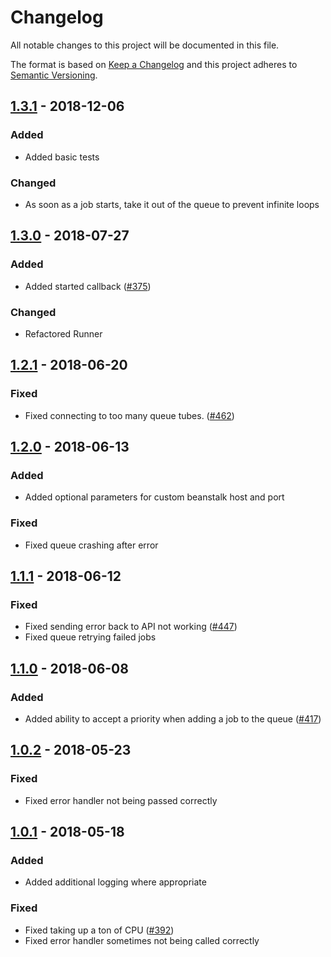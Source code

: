 # Changelog

All notable changes to this project will be documented in this file.

The format is based on [Keep a Changelog](https://keepachangelog.com/en/1.0.0/)
and this project adheres to [Semantic Versioning](https://semver.org/spec/v2.0.0.html).

## [1.3.1] - 2018-12-06

### Added

- Added basic tests

### Changed

- As soon as a job starts, take it out of the queue to prevent infinite loops

## [1.3.0] - 2018-07-27

### Added

- Added started callback ([#375])

### Changed

- Refactored Runner

## [1.2.1] - 2018-06-20

### Fixed

- Fixed connecting to too many queue tubes. ([#462])

## [1.2.0] - 2018-06-13

### Added

- Added optional parameters for custom beanstalk host and port

### Fixed

- Fixed queue crashing after error

## [1.1.1] - 2018-06-12

### Fixed

- Fixed sending error back to API not working ([#447])
- Fixed queue retrying failed jobs

## [1.1.0] - 2018-06-08

### Added

 - Added ability to accept a priority when adding a job to the queue ([#417])

## [1.0.2] - 2018-05-23

### Fixed

- Fixed error handler not being passed correctly

## [1.0.1] - 2018-05-18

### Added

- Added additional logging where appropriate

### Fixed

- Fixed taking up a ton of CPU ([#392])
- Fixed error handler sometimes not being called correctly

[1.0.1]: https://bitbucket.org/razorcreations/feedme-node-queueman-library/compare/1.0.1..1.0.0
[1.0.2]: https://bitbucket.org/razorcreations/feedme-node-queueman-library/compare/1.0.2..1.0.1
[1.1.0]: https://bitbucket.org/razorcreations/feedme-web-refresh/branches/compare/1.1.0..1.0.2
[1.1.1]: https://bitbucket.org/razorcreations/feedme-web-refresh/branches/compare/1.1.1..1.1.0
[1.2.0]: https://bitbucket.org/razorcreations/feedme-web-refresh/branches/compare/1.2.0..1.1.1
[1.2.1]: https://bitbucket.org/razorcreations/feedme-web-refresh/branches/compare/1.2.1..1.2.0
[1.3.0]: https://bitbucket.org/razorcreations/feedme-web-refresh/branches/compare/1.3.0..1.2.1
[1.3.1]: https://bitbucket.org/razorcreations/feedme-web-refresh/branches/compare/1.3.1..1.3.0

[#375]: https://app.activecollab.com/160962/projects/18/tasks/1207
[#392]: https://app.activecollab.com/160962/projects/18/tasks/1248
[#417]: https://app.activecollab.com/160962/projects/18/tasks/1327
[#447]: https://app.activecollab.com/160962/projects/18/tasks/1373
[#462]: https://app.activecollab.com/160962/projects/18/tasks/1395
